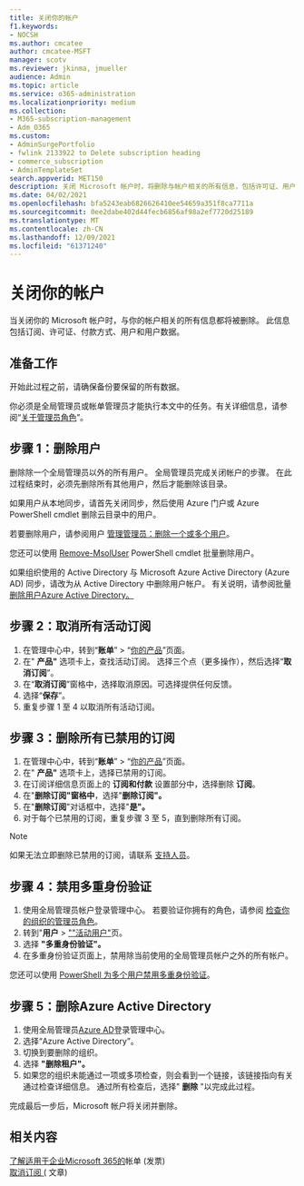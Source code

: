 ```yaml
---
title: 关闭你的帐户
f1.keywords:
- NOCSH
ms.author: cmcatee
author: cmcatee-MSFT
manager: scotv
ms.reviewer: jkinma, jmueller
audience: Admin
ms.topic: article
ms.service: o365-administration
ms.localizationpriority: medium
ms.collection:
- M365-subscription-management
- Adm_O365
ms.custom:
- AdminSurgePortfolio
- fwlink 2133922 to Delete subscription heading
- commerce_subscription
- AdminTemplateSet
search.appverid: MET150
description: 关闭 Microsoft 帐户时，将删除与帐户相关的所有信息，包括许可证、用户和用户数据。
ms.date: 04/02/2021
ms.openlocfilehash: bfa5243eab6826626410ee54659a351f8ca7711a
ms.sourcegitcommit: 0ee2dabe402d44fecb6856af98a2ef7720d25189
ms.translationtype: MT
ms.contentlocale: zh-CN
ms.lasthandoff: 12/09/2021
ms.locfileid: "61371240"
---
```

# <a name="close-your-account"></a>关闭你的帐户

当关闭你的 Microsoft 帐户时，与你的帐户相关的所有信息都将被删除。 此信息包括订阅、许可证、付款方式、用户和用户数据。

## <a name="before-you-begin"></a>准备工作

开始此过程之前，请确保备份要保留的所有数据。

你必须是全局管理员或帐单管理员才能执行本文中的任务。有关详细信息，请参阅“[关于管理员角色](../admin/add-users/about-admin-roles.md)”。

## <a name="step-1-delete-users"></a>步骤 1：删除用户

删除除一个全局管理员以外的所有用户。 全局管理员完成关闭帐户的步骤。 在此过程结束时，必须先删除所有其他用户，然后才能删除该目录。

如果用户从本地同步，请首先关闭同步，然后使用 Azure 门户或 Azure PowerShell cmdlet 删除云目录中的用户。

若要删除用户，请参阅用户 [管理管理员：删除一个或多个用户](../admin/add-users/delete-a-user.md#user-management-admin-delete-one-or-more-users-from-office-365)。

您还可以使用 [Remove-MsolUser](/powershell/module/msonline/remove-msoluser) PowerShell cmdlet 批量删除用户。

如果组织使用的 Active Directory 与 Microsoft Azure Active Directory (Azure AD) 同步，请改为从 Active Directory 中删除用户帐户。 有关说明，请参阅批量[删除用户Azure Active Directory。](/azure/active-directory/users-groups-roles/users-bulk-delete)

## <a name="step-2-cancel-all-active-subscriptions"></a>步骤 2：取消所有活动订阅

1. 在管理中心中，转到“**账单**” > “<a href="https://go.microsoft.com/fwlink/p/?linkid=842054" target="_blank">你的产品</a>”页面。
2. 在" **产品"** 选项卡上，查找活动订阅。 选择三个点（更多操作），然后选择“**取消订阅**”。
3. 在“**取消订阅**”窗格中，选择取消原因。可选择提供任何反馈。
4. 选择“**保存**”。
5. 重复步骤 1 至 4 以取消所有活动订阅。

## <a name="step-3-delete-all-disabled-subscriptions"></a>步骤 3：删除所有已禁用的订阅

1. 在管理中心中，转到“**账单**” > “<a href="https://go.microsoft.com/fwlink/p/?linkid=842054" target="_blank">你的产品</a>”页面。
2. 在" **产品"** 选项卡上，选择已禁用的订阅。
3. 在订阅详细信息页面上的 **订阅和付款** 设置部分中，选择删除 **订阅**。
4. 在"**删除订阅"窗格中**，选择"**删除订阅"。**
5. 在"**删除订阅**"对话框中，选择"**是"。**
6. 对于每个已禁用的订阅，重复步骤 3 至 5，直到删除所有订阅。

> [!NOTE]
> 如果无法立即删除已禁用的订阅，请联系 [支持人员](../admin/get-help-support.md)。

## <a name="step-4-disable-multi-factor-authentication"></a>步骤 4：禁用多重身份验证

1. 使用全局管理员帐户登录管理中心。 若要验证你拥有的角色，请参阅 [检查你的组织的管理员角色](../admin/add-users/assign-admin-roles.md#check-admin-roles-in-your-organization)。
2. 转到"**用户**  >  <a href="https://go.microsoft.com/fwlink/p/?linkid=834822" target="_blank">""活动用户"</a>页。
3. 选择 **"多重身份验证"。**
4. 在多重身份验证页面上，禁用除当前使用的全局管理员帐户之外的所有帐户。

您还可以使用 [PowerShell 为多个用户禁用多重身份验证](/azure/active-directory/authentication/howto-mfa-userstates#change-state-using-powershell)。


## <a name="step-5-delete-the-directory-in-azure-active-directory"></a>步骤 5：删除Azure Active Directory

1. 使用全局管理员<a href="https://aad.portal.azure.com/" target="_blank">Azure AD</a>登录管理中心。
2. 选择“Azure Active Directory”。
3. 切换到要删除的组织。
4. 选择 **"删除租户"。**
5. 如果您的组织未能通过一项或多项检查，则会看到一个链接，该链接指向有关通过检查详细信息。 通过所有检查后，选择" **删除** "以完成此过程。

完成最后一步后，Microsoft 帐户将关闭并删除。

## <a name="related-content"></a>相关内容 

[了解适用于企业Microsoft 365的](./billing-and-payments/understand-your-invoice2.md)帐单 (发票) \
[取消订阅 (](./subscriptions/cancel-your-subscription.md) 文章) 

